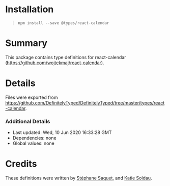 # Installation
> `npm install --save @types/react-calendar`

# Summary
This package contains type definitions for react-calendar (https://github.com/wojtekmaj/react-calendar).

# Details
Files were exported from https://github.com/DefinitelyTyped/DefinitelyTyped/tree/master/types/react-calendar.

### Additional Details
 * Last updated: Wed, 10 Jun 2020 16:33:28 GMT
 * Dependencies: none
 * Global values: none

# Credits
These definitions were written by [Stéphane Saquet](https://github.com/Guymestef), and [Katie Soldau](https://github.com/ksoldau).
